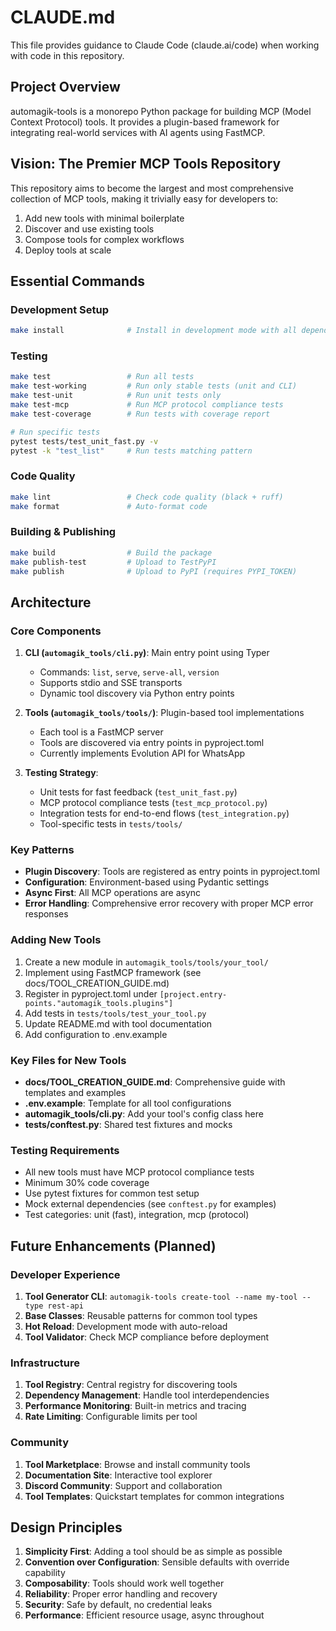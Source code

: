 # CLAUDE.md

This file provides guidance to Claude Code (claude.ai/code) when working with code in this repository.

## Project Overview

automagik-tools is a monorepo Python package for building MCP (Model Context Protocol) tools. It provides a plugin-based framework for integrating real-world services with AI agents using FastMCP.

## Vision: The Premier MCP Tools Repository

This repository aims to become the largest and most comprehensive collection of MCP tools, making it trivially easy for developers to:
1. Add new tools with minimal boilerplate
2. Discover and use existing tools
3. Compose tools for complex workflows
4. Deploy tools at scale

## Essential Commands

### Development Setup
```bash
make install              # Install in development mode with all dependencies
```

### Testing
```bash
make test                 # Run all tests
make test-working         # Run only stable tests (unit and CLI)
make test-unit            # Run unit tests only
make test-mcp             # Run MCP protocol compliance tests
make test-coverage        # Run tests with coverage report

# Run specific tests
pytest tests/test_unit_fast.py -v
pytest -k "test_list"     # Run tests matching pattern
```

### Code Quality
```bash
make lint                 # Check code quality (black + ruff)
make format               # Auto-format code
```

### Building & Publishing
```bash
make build                # Build the package
make publish-test         # Upload to TestPyPI
make publish              # Upload to PyPI (requires PYPI_TOKEN)
```

## Architecture

### Core Components

1. **CLI (`automagik_tools/cli.py`)**: Main entry point using Typer
   - Commands: `list`, `serve`, `serve-all`, `version`
   - Supports stdio and SSE transports
   - Dynamic tool discovery via Python entry points

2. **Tools (`automagik_tools/tools/`)**: Plugin-based tool implementations
   - Each tool is a FastMCP server
   - Tools are discovered via entry points in pyproject.toml
   - Currently implements Evolution API for WhatsApp

3. **Testing Strategy**:
   - Unit tests for fast feedback (`test_unit_fast.py`)
   - MCP protocol compliance tests (`test_mcp_protocol.py`)
   - Integration tests for end-to-end flows (`test_integration.py`)
   - Tool-specific tests in `tests/tools/`

### Key Patterns

- **Plugin Discovery**: Tools are registered as entry points in pyproject.toml
- **Configuration**: Environment-based using Pydantic settings
- **Async First**: All MCP operations are async
- **Error Handling**: Comprehensive error recovery with proper MCP error responses

### Adding New Tools

1. Create a new module in `automagik_tools/tools/your_tool/`
2. Implement using FastMCP framework (see docs/TOOL_CREATION_GUIDE.md)
3. Register in pyproject.toml under `[project.entry-points."automagik_tools.plugins"]`
4. Add tests in `tests/tools/test_your_tool.py`
5. Update README.md with tool documentation
6. Add configuration to .env.example

### Key Files for New Tools

- **docs/TOOL_CREATION_GUIDE.md**: Comprehensive guide with templates and examples
- **.env.example**: Template for all tool configurations
- **automagik_tools/cli.py**: Add your tool's config class here
- **tests/conftest.py**: Shared test fixtures and mocks

### Testing Requirements

- All new tools must have MCP protocol compliance tests
- Minimum 30% code coverage
- Use pytest fixtures for common test setup
- Mock external dependencies (see `conftest.py` for examples)
- Test categories: unit (fast), integration, mcp (protocol)

## Future Enhancements (Planned)

### Developer Experience
1. **Tool Generator CLI**: `automagik-tools create-tool --name my-tool --type rest-api`
2. **Base Classes**: Reusable patterns for common tool types
3. **Hot Reload**: Development mode with auto-reload
4. **Tool Validator**: Check MCP compliance before deployment

### Infrastructure
1. **Tool Registry**: Central registry for discovering tools
2. **Dependency Management**: Handle tool interdependencies
3. **Performance Monitoring**: Built-in metrics and tracing
4. **Rate Limiting**: Configurable limits per tool

### Community
1. **Tool Marketplace**: Browse and install community tools
2. **Documentation Site**: Interactive tool explorer
3. **Discord Community**: Support and collaboration
4. **Tool Templates**: Quickstart templates for common integrations

## Design Principles

1. **Simplicity First**: Adding a tool should be as simple as possible
2. **Convention over Configuration**: Sensible defaults with override capability
3. **Composability**: Tools should work well together
4. **Reliability**: Proper error handling and recovery
5. **Security**: Safe by default, no credential leaks
6. **Performance**: Efficient resource usage, async throughout